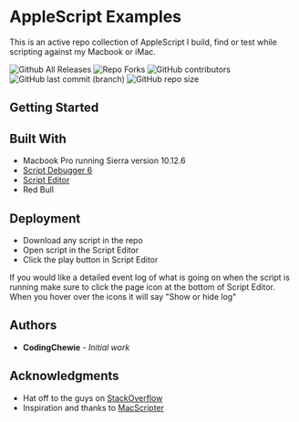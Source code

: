 # AppleScript Examples

This is an active repo collection of AppleScript I build, find or test while scripting against my Macbook or iMac.

![Github All Releases](https://img.shields.io/github/downloads/codingChewie/excel-applescript/total.svg)
![Repo Forks](https://img.shields.io/github/forks/codingChewie/excel-applescript.svg)
![GitHub contributors](https://img.shields.io/github/contributors/codingChewie/excel-applescript)
![GitHub last commit (branch)](https://img.shields.io/github/last-commit/codingChewie/excel-applescript/master)
![GitHub repo size](https://img.shields.io/github/repo-size/codingChewie/excel-applescript)

## Getting Started

## Built With

- Macbook Pro running Sierra version 10.12.6
- [Script Debugger 6](http://latenightsw.com/)
- [Script Editor](https://developer.apple.com/library/content/documentation/LanguagesUtilities/Conceptual/MacAutomationScriptingGuide/GettoKnowScriptEditor.html)
- Red Bull

## Deployment

- Download any script in the repo
- Open script in the Script Editor
- Click the play button in Script Editor

If you would like a detailed event log of what is going on when the script is running make sure to click the page icon at the bottom of Script Editor. When you hover over the icons it will say "Show or hide log"

## Authors

- **CodingChewie** - _Initial work_

## Acknowledgments

- Hat off to the guys on [StackOverflow](https://stackoverflow.com/)
- Inspiration and thanks to [MacScripter](http://macscripter.net/)
